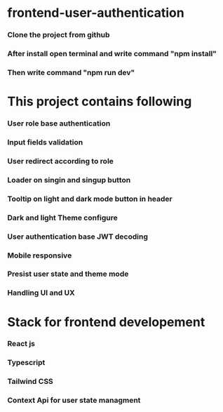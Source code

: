 # frontend-user-authentication
### Clone the project from github 
### After install open terminal and write command "npm install"
### Then write command "npm run dev"
# This project contains following

### User role base authentication
### Input fields validation
### User redirect according to role
### Loader on singin and singup button
### Tooltip on light and dark mode button in header
### Dark and light Theme configure
### User authentication base JWT decoding
### Mobile responsive
### Presist user state and theme mode
### Handling UI and UX
# Stack for frontend developement
### React js
### Typescript
### Tailwind CSS
### Context Api for user state managment
